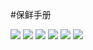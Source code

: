 
#保鲜手册

<img src="./保鲜手册1.jpeg" >
<img src="./保鲜手册2.jpeg" >
<img src="./保鲜手册3.jpeg" >
<img src="./保鲜手册4.jpeg" >
<img src="./保鲜手册5.jpeg" >
<img src="./保鲜手册6.jpeg" >